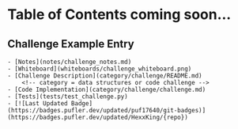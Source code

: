 # Table of Contents coming soon...

## Challenge Example Entry
	- [Notes](notes/challenge_notes.md)
	- [Whiteboard](whiteboards/challenge_whiteboard.png)
	- [Challenge Description](category/challenge/README.md)
		<!-- category = data structures or code challenge -->
	- [Code Implementation](category/challenge/challenge.md)
	- [Tests](tests/test_challenge.py)
	- [![Last Updated Badge](https://badges.pufler.dev/updated/puf17640/git-badges)](https://badges.pufler.dev/updated/HexxKing/{repo})
